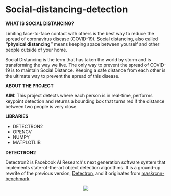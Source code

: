 # Social-distancing-detection


**WHAT IS SOCIAL DISTANCING?**

Limiting face-to-face contact with others is the best way to reduce the spread of coronavirus disease (COVID-19).
Social distancing, also called **“physical distancing”** means keeping space between yourself and other people outside of your home.

Social Distancing is the term that has taken the world by storm and is transforming the way we live.
The only way to prevent the spread of COVID-19 is to maintain Social Distance.
Keeping a safe distance from each other is the ultimate way to prevent the spread of this disease.

**ABOUT THE PROJECT**

**AIM:**
This project detects where each person is in real-time, performs keypoint detection and returns a bounding box that turns red if the distance between two people is very close.

**LIBRARIES**

 - DETECTRON2
 - OPENCV
 - NUMPY
 - MATPLOTLIB


**DETECTRON2**


Detectron2 is Facebook AI Research's next generation software system
that implements state-of-the-art object detection algorithms.
It is a ground-up rewrite of the previous version,
[Detectron](https://github.com/facebookresearch/Detectron/),
and it originates from [maskrcnn-benchmark](https://github.com/facebookresearch/maskrcnn-benchmark/).

<div align="center">
  <img src="https://user-images.githubusercontent.com/1381301/66535560-d3422200-eace-11e9-9123-5535d469db19.png"/>
</div>

